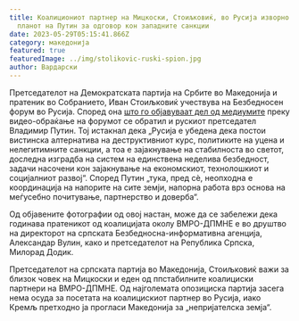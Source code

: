 ```yaml
---
title: Коалициониот партнер на Мицкоски, Стоиљковиќ, во Русија изворно го слуша
  планот на Путин за одговор кон западните санкции
date: 2023-05-29T05:15:41.866Z
category: македонија
featured: true
featuredImage: ../img/stolikovic-ruski-spion.jpg
author: Вардарски
---
```

<!--StartFragment-->

Претседателот на Демократската партија на Србите во Македонија и пратеник во Собранието, Иван Стоиљковиќ учествува на Безбедносен форум во Русија. Според она [што го објавуваат дел од медиумите](https://www.danas.rs/svet/bez-javne-najave-otputovali-u-moskvu-dok-se-susreti-sa-zapadnim-zvanicnicima-najavljuju-i-po-mesec-dana-ranije-general-u-penziji-o-ucescu-dacica-i-vulina-na-ruskoj-bezbednosnoj-konferenciji/) преку видео-обраќање на форумот се обратил и рускиот претседател Владимир Путин. Тој истакнал дека „Русија е убедена дека постои вистинска алтернатива на деструктивниот курс, политиките на уцена и нелегитимните санкции, а тоа е зајакнување на стабилноста во светот, доследна изградба на систем на единствена неделива безбедност, задачи насочени кон зајакнување на економскиот, технолошкиот и социјалниот развој“. Според Путин „тука, пред сè, неопходна е координација на напорите на сите земји, напорна работа врз основа на меѓусебно почитување, партнерство и доверба“.

<!--EndFragment-->

<!--StartFragment-->

Од објавените фотографии од овој настан, може да се забележи дека годинава пратеникот од коалицијата околу ВМРО-ДПМНЕ е во друштво на директорот на српската Безбедносна-информативна агенција, Александар Вулин, како и претседателот на Република Српска, Милорад Додик.

Претседателот на српската партија во Македонија, Стоиљковиќ важи за близок човек на Мицкоски и еден од ппстабилните коалициски партнери на ВМРО-ДПМНЕ. Од најголемата опозициска партија засега нема осуда за посетата на коалицискиот партнер во Русија, иако Кремљ претходно ја прогласи Македонија за „непријателска земја“.

<!--EndFragment-->